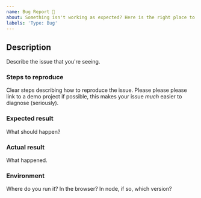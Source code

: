 ```yaml
---
name: Bug Report 🐞
about: Something isn't working as expected? Here is the right place to report.
labels: 'Type: Bug'
---
```


<!--
  Please fill out each section below, otherwise, your issue will be closed. This info allows Biota maintainers to diagnose (and fix!) your issue as quickly as possible.

  Useful Links:
  - Documentation: https://gahabeen.github.io/biota

  Before opening a new issue, please search existing issues: https://gahabeen.github.io/biota/issues
-->

## Description

Describe the issue that you're seeing.

### Steps to reproduce

Clear steps describing how to reproduce the issue. Please please please link to a demo project if possible, this makes your issue _much_ easier to diagnose (seriously).

### Expected result

What should happen?

### Actual result

What happened.

### Environment

Where do you run it? In the browser? In node, if so, which version?
